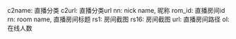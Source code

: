 c2name: 直播分类
c2url: 直播分类url
nn: nick name, 昵称
rom_id: 直播房间id
rn: room name, 直播房间标题
rs1: 房间截图
rs16: 房间截图
url: 直播房间路径
ol: 在线人数
